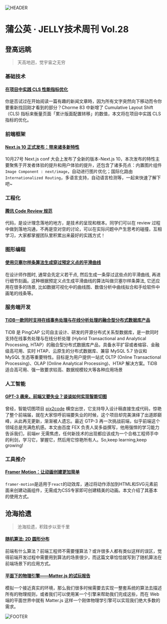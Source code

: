 ![HEADER](http://img20.360buyimg.com/ling/jfs/t1/124524/40/16981/206493/5f9ffeeaEf0f86300/f26d2f46e852ee3a.jpg)

# 蒲公英 · JELLY技术周刊 Vol.28

## 登高远眺

> 天高地迥，觉宇宙之无穷

### 基础技术

#### [在项目中实践 CLS 性能指标优化](http://3.cn/1-00uamwG)

你是否试过在开始阅读一篇有趣的新闻文章時，因为所有文字突然向下移动而令你要重新找回刚才看到的部分？Chorme 83 中新增了 Cumulative Layout Shift（CLS) 指标来衡量页面「累计版面配置转移」的数值，本文将在项目中实践 CLS 指标的优化。

### 前端框架

#### [Next.js 10 正式发布：带来诸多新特性](http://3.cn/100-ua4Yc)

10月27号 Next.js conf 大会上发布了全新的版本-Next.js 10，本次发布的特性主要聚焦于开发者体验的提升和用户体验的提升，还包含了诸多亮点：内置图片组件`Image Component : next/image`，自动进行图片优化；国际化路由`Internationalized Routing`，多语言支持，自动语言检测等，一起来快速了解下吧~

### 工程化

#### [腾讯 Code Review 规范](http://3.cn/10-0ualFs)

代码，是设计理念落地的地方，是技术的呈现和根本。同学们可以在 review 过程中做到落地沟通，不再是空对空的讨论，可以在实际问题中产生思考的碰撞，互相学习，大家都掌握团队里积累出来最好的实践方式！

### 图形编程

#### [使用贝塞尔样条算法生成穿过预定义点的平滑曲线](http://3.cn/100-uan0m)

在设计师作图时, 通常会先定义若干点, 然后生成一条穿过这些点的平滑曲线, 再进行细节刻画。这种根据预定义点生成平滑曲线的算法叫做贝塞尔样条算法, 它还应用在很多的场景, 比如数据可视化中的曲线图、数值分析中曲线拟合和手绘软件中画笔的线条等。

### 服务端开发

#### [TiDB一款同时支持在线事务处理与在线分析处理的融合型分布式数据库产品](http://3.cn/100uamb-H)

TiDB 是 PingCAP 公司自主设计、研发的开源分布式关系型数据库，是一款同时支持在线事务处理与在线分析处理 (Hybrid Transactional and Analytical Processing, HTAP）的融合型分布式数据库产品，具备水平扩容或者缩容、金融级高可用、实时 HTAP、云原生的分布式数据库、兼容 MySQL 5.7 协议和 MySQL 生态等重要特性。目标是为用户提供一站式 OLTP (Online Transactional Processing)、OLAP (Online Analytical Processing)、HTAP 解决方案。TiDB 适合高可用、强一致要求较高、数据规模较大等各种应用场景

### 人工智能

#### [GPT-3 袭来，前端又要失业？谈谈如何实现智能切图](http://3.cn/10-0uambI)

曾经，智能切图项目 [pix2code](https://github.com/tonybeltramelli/pix2code) 横空出世，它支持导入设计稿直接生成代码，惊艳了整个前端届，就在大家惊呼前端要失业的时候，这个项目却完美演绎了出道即巅峰，从此再无更新，渐渐被人遗忘。最近 GTP-3 再一次挑战前端，似乎前端这个领域总是充满危机感。本文由百度 FEX 负责人吴多益撰写，他用强悍的学习能力告诉我们，前端er 无需焦虑，任何新技术的出现都应该成为一个合格工程师手中的利剑，学习它，掌握它，然后用它惊艳所有人。So,keep learning,keep growing!

### 工具推介

#### [Framer Motion：让动画创建更加简单](http://3.cn/-100uan0l)

`framer-motion`是适用于`react`的动效库，通过将动作添加到HTML和SVG元素前面来创建动画组件，无需成为CSS专家即可创建精美的动画。本文介绍了其基本的使用方式。

## 沧海拾遗

> 沧海拾遗，积跬步以至千里

#### [随机算法: 2D 圆形分布](http://3.cn/100ualF-t)

前端有什么算法？前端工程师不需要懂算法？或许很多人都有类似这样的误区，觉得前端开发过程中需要用到算法的场景很少，而这篇文章恰恰就写到了随机算法在前端场景下的应用方式。

#### [平面下的物理引擎——Matter.js 的试玩报告](http://3.cn/-100ualqw)

模拟一个接近真实的环境，那么我们很多时候需要去实现一整套系统的算法去描述所有的物理规则，或者我们可以使用某一个引擎来帮助我们完成这些，而在 Web 端的平面世界中就有 Matter.js 这样一个刚体物理学引擎可以实现我们绝大多数的需求。

![FOOTER](https://img20.360buyimg.com/ling/jfs/t1/93326/34/18555/167361/5e946665E13c912ae/9a8405dd8be2dad4.jpg)